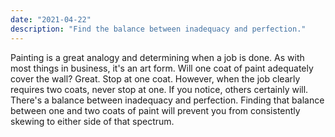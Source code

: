 ```yaml
---
date: "2021-04-22"
description: "Find the balance between inadequacy and perfection."
---
```


Painting is a great analogy and determining when a job is done. As with most things in business, it's an art form. Will one coat of paint adequately cover the wall? Great. Stop at one coat. However, when the job clearly requires two coats, never stop at one. If you notice, others certainly will. There's a balance between inadequacy and perfection. Finding that balance between one and two coats of paint will prevent you from consistently skewing to either side of that spectrum.